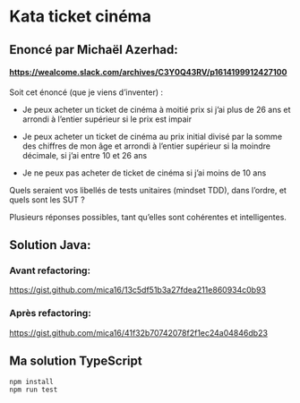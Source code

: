 # Kata ticket cinéma

## Enoncé par Michaël Azerhad: 
#### https://wealcome.slack.com/archives/C3Y0Q43RV/p1614199912427100

Soit cet énoncé (que je viens d’inventer) :

- Je peux acheter un ticket de cinéma à moitié prix si j’ai plus de 26 ans et arrondi à l’entier supérieur si le prix est impair

- Je peux acheter un ticket de cinéma au prix initial divisé par la somme des chiffres de mon âge et arrondi à l’entier supérieur si la moindre décimale, si j’ai entre 10 et 26 ans

- Je ne peux pas acheter de ticket de cinéma si j’ai moins de 10 ans

Quels seraient vos libellés de tests unitaires (mindset TDD), dans l’ordre, et quels sont les SUT ?

Plusieurs réponses possibles, tant qu’elles sont cohérentes et intelligentes.

## Solution Java:

### Avant refactoring:

https://gist.github.com/mica16/13c5df51b3a27fdea211e860934c0b93

### Après refactoring:

https://gist.github.com/mica16/41f32b70742078f2f1ec24a04846db23

## Ma solution TypeScript

```
npm install
npm run test
```
